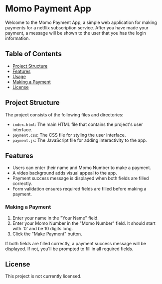 # Momo Payment App

Welcome to the Momo Payment App, a simple web application for making payments for a netflix subscription service. 
After you have made your payment, a message will be shown to the user that you has the login information.

## Table of Contents

- [Project Structure](#project-structure)
- [Features](#features)
- [Usage](#usage)
- [Making a Payment](#making-a-payment)
- [License](#license)

## Project Structure

The project consists of the following files and directories:

- `index.html`: The main HTML file that contains the project's user interface.
- `payment.css`: The CSS file for styling the user interface.
- `payment.js`: The JavaScript file for adding interactivity to the app.

## Features

- Users can enter their name and Momo Number to make a payment.
- A video background adds visual appeal to the app.
- Payment success message is displayed when both fields are filled correctly.
- Form validation ensures required fields are filled before making a payment.

### Making a Payment

1. Enter your name in the "Your Name" field.
2. Enter your Momo Number in the "Momo Number" field. It should start with '0' and be 10 digits long.
3. Click the "Make Payment" button.

If both fields are filled correctly, a payment success message will be displayed. If not, you'll be prompted to fill in all required fields.

## License

This project is not currently licensed.
